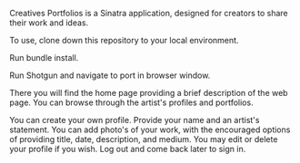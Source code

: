 Creatives Portfolios is a Sinatra application, designed for creators to share their work and ideas.

To use, clone down this repository to your local environment.

Run bundle install.

Run Shotgun and navigate to port in browser window.

There you will find the home page providing a brief description of the web page.  You can browse through the artist's profiles and portfolios.

You can create your own profile.  Provide your name and an artist's statement.  You can add photo's of your work, with the encouraged options of providing title, date, description, and medium.  You may edit or delete your profile if you wish.  Log out and come back later to sign in.

